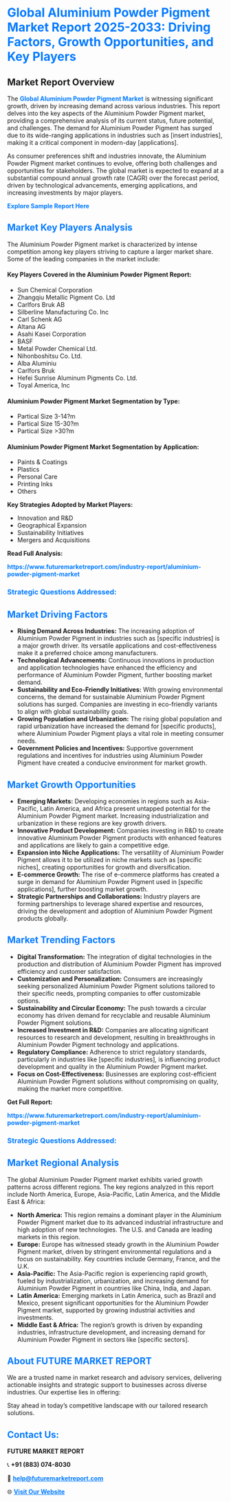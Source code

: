 <h1 style="color: #007BFF;">Global Aluminium Powder Pigment Market Report 2025-2033: Driving Factors, Growth Opportunities, and Key Players</h1>

<section id="overview">
<h2>Market Report Overview</h2>
<p>The <a href="https://www.futuremarketreport.com/industry-report/aluminium-powder-pigment-market" style="color: #007BFF; text-decoration: none;"><strong>Global Aluminium Powder Pigment Market</strong></a> is witnessing significant growth, driven by increasing demand across various industries. This report delves into the key aspects of the Aluminium Powder Pigment market, providing a comprehensive analysis of its current status, future potential, and challenges. The demand for Aluminium Powder Pigment has surged due to its wide-ranging applications in industries such as [insert industries], making it a critical component in modern-day [applications].</p>
<p>As consumer preferences shift and industries innovate, the Aluminium Powder Pigment market continues to evolve, offering both challenges and opportunities for stakeholders. The global market is expected to expand at a substantial compound annual growth rate (CAGR) over the forecast period, driven by technological advancements, emerging applications, and increasing investments by major players.</p>
</section>

<section id="overview">
<p><a href="https://www.futuremarketreport.com/request-sample/reportId=96538" style="color: #007BFF; text-decoration: none;"><strong>Explore Sample Report Here</strong></a></p>
</section>

<section id="key-players">
<h2 style="color: #007BFF;">Market Key Players Analysis</h2>
<p>The Aluminium Powder Pigment market is characterized by intense competition among key players striving to capture a larger market share. Some of the leading companies in the market include:</p>
<h4>Key Players Covered in the Aluminium Powder Pigment Report:</h4>
<ul><li>Sun Chemical Corporation</li><li>Zhangqiu Metallic Pigment Co. Ltd</li><li>Carlfors Bruk AB</li><li>Silberline Manufacturing Co. Inc</li><li>Carl Schenk AG</li><li>Altana AG</li><li>Asahi Kasei Corporation</li><li>BASF</li><li>Metal Powder Chemical Ltd.</li><li>Nihonboshitsu Co. Ltd.</li><li>Alba Aluminiu</li><li>Carlfors Bruk</li><li>Hefei Sunrise Aluminum Pigments Co. Ltd.</li><li>Toyal America, Inc</li></ul>
<h4>Aluminium Powder Pigment Market Segmentation by Type:</h4>
<ul><li>Partical Size 3-14?m</li><li>Partical Size 15-30?m</li><li>Partical Size &gt;30?m</li></ul>

<h4>Aluminium Powder Pigment Market Segmentation by Application:</h4>
<ul><li>Paints &amp; Coatings</li><li>Plastics</li><li>Personal Care</li><li>Printing Inks</li><li>Others</li></ul>
<p><strong>Key Strategies Adopted by Market Players:</strong></p>
<ul>
<li>Innovation and R&D</li>
<li>Geographical Expansion</li>
<li>Sustainability Initiatives</li>
<li>Mergers and Acquisitions</li>
</ul>
</section>

<section>
<p><strong>Read Full Analysis: </strong></p><a href="https://www.futuremarketreport.com/industry-report/aluminium-powder-pigment-market" style="color: #007BFF; text-decoration: none;"><strong>https://www.futuremarketreport.com/industry-report/aluminium-powder-pigment-market</strong></a>
<h3 style="color: #007BFF;">Strategic Questions Addressed:</h3>
</section>

<section id="driving-factors">
<h2 style="color: #007BFF;">Market Driving Factors</h2>
<ul>
<li><strong>Rising Demand Across Industries:</strong> The increasing adoption of Aluminium Powder Pigment in industries such as [specific industries] is a major growth driver. Its versatile applications and cost-effectiveness make it a preferred choice among manufacturers.</li>
<li><strong>Technological Advancements:</strong> Continuous innovations in production and application technologies have enhanced the efficiency and performance of Aluminium Powder Pigment, further boosting market demand.</li>
<li><strong>Sustainability and Eco-Friendly Initiatives:</strong> With growing environmental concerns, the demand for sustainable Aluminium Powder Pigment solutions has surged. Companies are investing in eco-friendly variants to align with global sustainability goals.</li>
<li><strong>Growing Population and Urbanization:</strong> The rising global population and rapid urbanization have increased the demand for [specific products], where Aluminium Powder Pigment plays a vital role in meeting consumer needs.</li>
<li><strong>Government Policies and Incentives:</strong> Supportive government regulations and incentives for industries using Aluminium Powder Pigment have created a conducive environment for market growth.</li>
</ul>
</section>

<section id="growth-opportunities">
<h2 style="color: #007BFF;">Market Growth Opportunities</h2>
<ul>
<li><strong>Emerging Markets:</strong> Developing economies in regions such as Asia-Pacific, Latin America, and Africa present untapped potential for the Aluminium Powder Pigment market. Increasing industrialization and urbanization in these regions are key growth drivers.</li>
<li><strong>Innovative Product Development:</strong> Companies investing in R&D to create innovative Aluminium Powder Pigment products with enhanced features and applications are likely to gain a competitive edge.</li>
<li><strong>Expansion into Niche Applications:</strong> The versatility of Aluminium Powder Pigment allows it to be utilized in niche markets such as [specific niches], creating opportunities for growth and diversification.</li>
<li><strong>E-commerce Growth:</strong> The rise of e-commerce platforms has created a surge in demand for Aluminium Powder Pigment used in [specific applications], further boosting market growth.</li>
<li><strong>Strategic Partnerships and Collaborations:</strong> Industry players are forming partnerships to leverage shared expertise and resources, driving the development and adoption of Aluminium Powder Pigment products globally.</li>
</ul>
</section>

<section id="trending-factors">
<h2 style="color: #007BFF;">Market Trending Factors</h2>
<ul>
<li><strong>Digital Transformation:</strong> The integration of digital technologies in the production and distribution of Aluminium Powder Pigment has improved efficiency and customer satisfaction.</li>
<li><strong>Customization and Personalization:</strong> Consumers are increasingly seeking personalized Aluminium Powder Pigment solutions tailored to their specific needs, prompting companies to offer customizable options.</li>
<li><strong>Sustainability and Circular Economy:</strong> The push towards a circular economy has driven demand for recyclable and reusable Aluminium Powder Pigment solutions.</li>
<li><strong>Increased Investment in R&D:</strong> Companies are allocating significant resources to research and development, resulting in breakthroughs in Aluminium Powder Pigment technology and applications.</li>
<li><strong>Regulatory Compliance:</strong> Adherence to strict regulatory standards, particularly in industries like [specific industries], is influencing product development and quality in the Aluminium Powder Pigment market.</li>
<li><strong>Focus on Cost-Effectiveness:</strong> Businesses are exploring cost-efficient Aluminium Powder Pigment solutions without compromising on quality, making the market more competitive.</li>
</ul>
</section>

<section>
<p><strong>Get Full Report: </strong></p><a href="https://www.futuremarketreport.com/industry-report/aluminium-powder-pigment-market" style="color: #007BFF; text-decoration: none;"><strong>https://www.futuremarketreport.com/industry-report/aluminium-powder-pigment-market</strong></a>
<h3 style="color: #007BFF;">Strategic Questions Addressed:</h3>
</section>


<section id="regional-analysis">
<h2 style="color: #007BFF;">Market Regional Analysis</h2>
<p>The global Aluminium Powder Pigment market exhibits varied growth patterns across different regions. The key regions analyzed in this report include North America, Europe, Asia-Pacific, Latin America, and the Middle East & Africa:</p>
<ul>
<li><strong>North America:</strong> This region remains a dominant player in the Aluminium Powder Pigment market due to its advanced industrial infrastructure and high adoption of new technologies. The U.S. and Canada are leading markets in this region.</li>
<li><strong>Europe:</strong> Europe has witnessed steady growth in the Aluminium Powder Pigment market, driven by stringent environmental regulations and a focus on sustainability. Key countries include Germany, France, and the U.K.</li>
<li><strong>Asia-Pacific:</strong> The Asia-Pacific region is experiencing rapid growth, fueled by industrialization, urbanization, and increasing demand for Aluminium Powder Pigment in countries like China, India, and Japan.</li>
<li><strong>Latin America:</strong> Emerging markets in Latin America, such as Brazil and Mexico, present significant opportunities for the Aluminium Powder Pigment market, supported by growing industrial activities and investments.</li>
<li><strong>Middle East & Africa:</strong> The region’s growth is driven by expanding industries, infrastructure development, and increasing demand for Aluminium Powder Pigment in sectors like [specific sectors].</li>
</ul>
</section>

<footer>
<h2 style="color: #007BFF;">About FUTURE MARKET REPORT</h2>
<p>We are a trusted name in market research and advisory services, delivering actionable insights and strategic support to businesses across diverse industries. Our expertise lies in offering:</p>

<p>Stay ahead in today’s competitive landscape with our tailored research solutions.</p>

<h2 style="color: #007BFF;">Contact Us:</h2>
<p><strong>FUTURE MARKET REPORT</strong></p>
<p>📞 <strong>+91 (883) 074-8030</strong></p>
<p>📧 <strong><a href="mailto:help@futuremarketreport.com" style="color: #007BFF;">help@futuremarketreport.com</a></strong></p>
<p>🌐 <strong><a href="https://www.futuremarketreport.com/" style="color: #007BFF;">Visit Our Website</a></strong></p>
</footer>